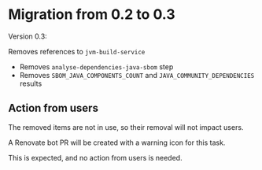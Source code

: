 # Migration from 0.2 to 0.3

Version 0.3:

Removes references to `jvm-build-service`
* Removes `analyse-dependencies-java-sbom` step
* Removes `SBOM_JAVA_COMPONENTS_COUNT` and `JAVA_COMMUNITY_DEPENDENCIES` results

## Action from users

The removed items are not in use, so their removal will not impact users.

A Renovate bot PR will be created with a warning icon for this task.

This is expected, and no action from users is needed.
